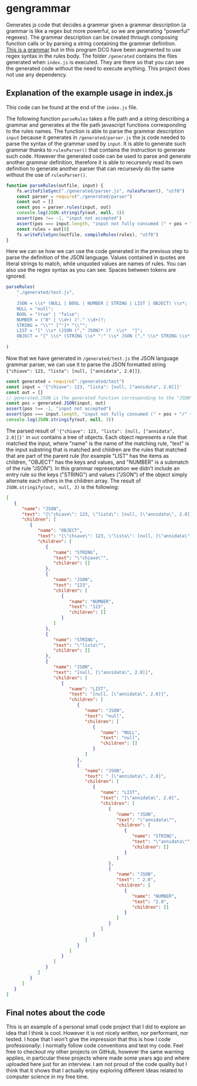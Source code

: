# gengrammar

Generates js code that decides a grammar given a grammar description (a grammar is like a regex but more powerful, so we are generating "powerful" regexes).
The grammar description can be created through composing function calls or by parsing a string containing the grammar definition.  
 [This is a grammar](https://en.wikipedia.org/wiki/Definite_clause_grammar) but in this program DCG have been augmented to use regex syntax in the rules body.
 The folder `/generated` contains the files generated when `index.js` is executed. They are there so that you can see the generated code without the need to execute anything.
 This project does not use any dependency.

## Explanation of the example usage in index.js
This code can be found at the end of the `index.js` file.

The following function `parseRules` takes a file path and a string describing a grammar and generates at the file path javascript functions corresponding to the rules names.
The function is able to parse the grammar description `input` because it generates in `/generated/parser.js` the js code needed to parse the syntax of the grammar used by `input`. It is able to generate such grammar thanks to `rulesParser()` that contains the instruction to generate such code. However the generated code can be used to parse and generate another grammar definition, therefore it is able to recursevly read its own definition to generate another parser that can recursevly do the same without the use of `rulesParser()`.

```js
function parseRules(outfile, input) {
    fs.writeFileSync("./generated/parser.js", rulesParser(), "utf8")
    const parser = require("./generated/parser")
    const out = []
    const pos = parser.rules(input, out)
    console.log(JSON.stringify(out, null, 3))
    assert(pos !== -1, "input not accepted")
    assert(pos === input.length, "input not fully consumed (" + pos + "/" + input.length + ")")
    const rules = out[0]
    fs.writeFileSync(outfile, compileRules(rules), "utf8")
}
```

Here we can se how we can use the code generated in the previous step to parse the definition of the JSON language. Values contained in quotes are literal strings to match, while unquoted values are names of rules. You can also use the regex syntax as you can see. Spaces between tokens are ignored.

```js
parseRules(
    "./generated/test.js",
    `
    JSON = \\s* (NULL | BOOL | NUMBER | STRING | LIST | OBJECT) \\s*;
    NULL = "null";
    BOOL = "true" | "false";
    NUMBER = ("0" | \\d+) ("." \\d+)?;
    STRING = "\\"" [^"]* "\\"";
    LIST = "[" \\s* (JSON ("," JSON)* )?  \\s*  "]";
    OBJECT = "{" \\s* (STRING \\s* ":" \\s* JSON ("," \\s* STRING \\s* ":" \\s* JSON )* )?  \\s*  "}";
    `
)
```

Now that we have generated in `/generated/test.js` the JSON language grammar parser, we can use it to parse the JSON formatted string `{"chiave": 123, "lista": [null, ["annidata", 2.0]]}`.

```js
const generated = require("./generated/test")
const input = '{"chiave": 123, "lista": [null, ["annidata", 2.0]]}'
const out = []
// generated.JSON is the generated function corresponding to the "JSON" rule of our JSON grammar
const pos = generated.JSON(input, out)
assert(pos !== -1, "input not accepted")
assert(pos === input.length, "input not fully consumed (" + pos + "/" + input.length + ")")
console.log(JSON.stringify(out, null, 3))
```
The parsed result of `'{"chiave": 123, "lista": [null, ["annidata", 2.0]]}'` in `out` contains a tree of objects. Each object represents a rule that matched the input, where "name" is the name of the matching rule, "text" is the input substring that is matched and children are the rules that matched that are part of the parent rule (for example "LIST" has the items as children, "OBJECT" has the keys and values, and "NUMBER" is a submatch of the rule "JSON"). In this grammar representation we didn't include an entry rule so the keys ("STRING") and values ("JSON") of the object simply alternate each others in the children array.
The result of `JSON.stringify(out, null, 3)` is the following:

```json
[
   {
      "name": "JSON",
      "text": "{\"chiave\": 123, \"lista\": [null, [\"annidata\", 2.0]]}",
      "children": [
         {
            "name": "OBJECT",
            "text": "{\"chiave\": 123, \"lista\": [null, [\"annidata\", 2.0]]}",
            "children": [
               {
                  "name": "STRING",
                  "text": "\"chiave\"",
                  "children": []
               },
               {
                  "name": "JSON",
                  "text": "123",
                  "children": [
                     {
                        "name": "NUMBER",
                        "text": "123",
                        "children": []
                     }
                  ]
               },
               {
                  "name": "STRING",
                  "text": "\"lista\"",
                  "children": []
               },
               {
                  "name": "JSON",
                  "text": "[null, [\"annidata\", 2.0]]",
                  "children": [
                     {
                        "name": "LIST",
                        "text": "[null, [\"annidata\", 2.0]]",
                        "children": [
                           {
                              "name": "JSON",
                              "text": "null",
                              "children": [
                                 {
                                    "name": "NULL",
                                    "text": "null",
                                    "children": []
                                 }
                              ]
                           },
                           {
                              "name": "JSON",
                              "text": " [\"annidata\", 2.0]",
                              "children": [
                                 {
                                    "name": "LIST",
                                    "text": "[\"annidata\", 2.0]",
                                    "children": [
                                       {
                                          "name": "JSON",
                                          "text": "\"annidata\"",
                                          "children": [
                                             {
                                                "name": "STRING",
                                                "text": "\"annidata\"",
                                                "children": []
                                             }
                                          ]
                                       },
                                       {
                                          "name": "JSON",
                                          "text": " 2.0",
                                          "children": [
                                             {
                                                "name": "NUMBER",
                                                "text": "2.0",
                                                "children": []
                                             }
                                          ]
                                       }
                                    ]
                                 }
                              ]
                           }
                        ]
                     }
                  ]
               }
            ]
         }
      ]
   }
]
```

## Final notes about the code
This is an example of a personal small code project that I did to explore an idea that I think is cool. However it is not nicely written, nor performant, nor tested. I hope that I won't give the impression that this is how I code professionally: I normally follow code conventions and test my code. Feel free to checkout my other projects on GitHub, however the same warning applies, in particular these projects where made some years ago and where uploaded here just for an interview. I am not proud of the code quality but I think that it shows that I actually enjoy exploring different ideas related to computer science in my free time. 
